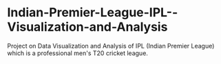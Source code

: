 # Indian-Premier-League-IPL--Visualization-and-Analysis
Project on Data Visualization and Analysis of IPL (Indian Premier League) which is a professional men's T20 cricket league.
